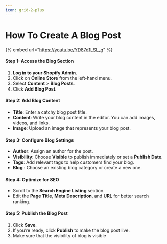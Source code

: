 ```yaml
---
icon: grid-2-plus
---
```


# How To Create A Blog Post

{% embed url="https://youtu.be/YD87d1LSL_g" %}

#### **Step 1: Access the Blog Section**

1. **Log in to your Shopify Admin**.
2. Click on **Online Store** from the left-hand menu.
3. Select **Content** > **Blog Posts**.&#x20;
4. Click **Add Blog Post**.

#### **Step 2: Add Blog Content**

* **Title**: Enter a catchy blog post title.
* **Content**: Write your blog content in the editor. You can add images, videos, and links.
* **Image**: Upload an image that represents your blog post.

#### **Step 3: Configure Blog Settings**

* **Author**: Assign an author for the post.
* **Visibility**: Choose **Visible** to publish immediately or set a **Publish Date**.
* **Tags**: Add relevant tags to help customers find your blog.
* **Blog** : Choose an existing blog category or create a new one.

#### **Step 4: Optimize for SEO**

* Scroll to the **Search Engine Listing** section.
* Edit the **Page Title**, **Meta Description**, and **URL** for better search ranking.

#### **Step 5: Publish the Blog Post**

1. Click **Save**.
2. If you’re ready, click **Publish** to make the blog post live.
3. Make sure that the visibility of blog is visible
